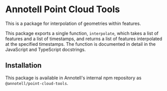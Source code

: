 # Annotell Point Cloud Tools

This is a package for interpolation of geometries within features.

This package exports a single function, `interpolate`, which takes a list of
features and a list of timestamps, and returns a list of features interpolated
at the specified timestamps. The function is documented in detail in the
JavaScript and TypeScript docstrings.

## Installation

This package is available in Annotell's internal npm repository as
`@annotell/point-cloud-tools`.
